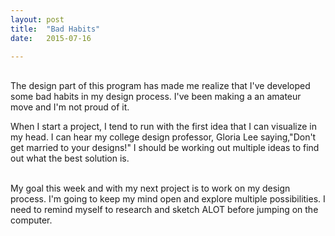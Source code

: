```yaml
---
layout: post
title:  "Bad Habits"
date:   2015-07-16 

---
```

<br/>
The design part of this program has made me realize that I've developed some bad habits in my design process. I've been making a an amateur move and I'm not proud of it.  
<br/>

When I start a project, I tend to run with the first idea that I can visualize in my head. I can hear my college design professor, Gloria Lee saying,"Don't get married to your designs!" I should be working out multiple ideas to find out what the best solution is.  
<br/>

My goal this week and with my next project is to work on my design process. I'm going to keep my mind open and explore multiple possibilities. I need to remind myself to research and sketch ALOT before jumping on the computer. 
